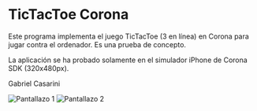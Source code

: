 TicTacToe Corona
================

Este programa implementa el juego TicTacToe (3 en línea) en Corona para jugar contra el ordenador. Es una prueba de concepto. 

La aplicación se ha probado solamente en el simulador iPhone de Corona SDK (320x480px).

Gabriel Casarini

![Pantallazo 1](https://raw.github.com/97bytes/TicTacToe_Corona/master/screenshot1.png)
![Pantallazo 2](https://raw.github.com/97bytes/TicTacToe_Corona/master/screenshot2.png)
